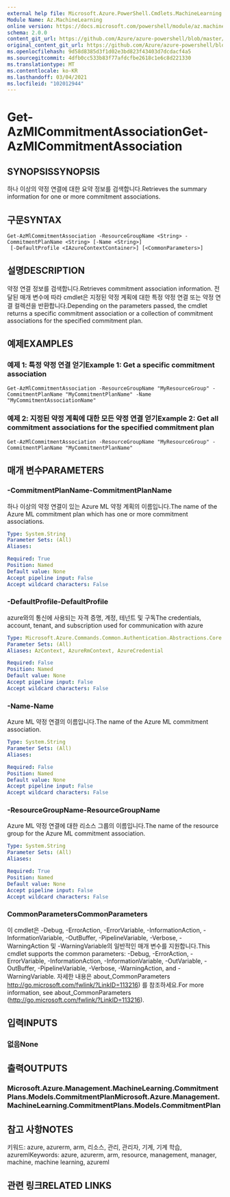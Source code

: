 ```yaml
---
external help file: Microsoft.Azure.PowerShell.Cmdlets.MachineLearning.dll-Help.xml
Module Name: Az.MachineLearning
online version: https://docs.microsoft.com/powershell/module/az.machinelearning/get-azmlcommitmentassociation
schema: 2.0.0
content_git_url: https://github.com/Azure/azure-powershell/blob/master/src/MachineLearning/MachineLearning/help/Get-AzMlCommitmentAssociation.md
original_content_git_url: https://github.com/Azure/azure-powershell/blob/master/src/MachineLearning/MachineLearning/help/Get-AzMlCommitmentAssociation.md
ms.openlocfilehash: 9d58d8385d3f1d02e3bd823f43403d7dcdacf4a5
ms.sourcegitcommit: 4dfb0cc533b83f77afdcfbe2618c1e6c8d221330
ms.translationtype: MT
ms.contentlocale: ko-KR
ms.lasthandoff: 03/04/2021
ms.locfileid: "102012944"
---
```

# <span data-ttu-id="d85e2-101">Get-AzMlCommitmentAssociation</span><span class="sxs-lookup"><span data-stu-id="d85e2-101">Get-AzMlCommitmentAssociation</span></span>

## <span data-ttu-id="d85e2-102">SYNOPSIS</span><span class="sxs-lookup"><span data-stu-id="d85e2-102">SYNOPSIS</span></span>
<span data-ttu-id="d85e2-103">하나 이상의 약정 연결에 대한 요약 정보를 검색합니다.</span><span class="sxs-lookup"><span data-stu-id="d85e2-103">Retrieves the summary information for one or more commitment associations.</span></span>

## <span data-ttu-id="d85e2-104">구문</span><span class="sxs-lookup"><span data-stu-id="d85e2-104">SYNTAX</span></span>

```
Get-AzMlCommitmentAssociation -ResourceGroupName <String> -CommitmentPlanName <String> [-Name <String>]
 [-DefaultProfile <IAzureContextContainer>] [<CommonParameters>]
```

## <span data-ttu-id="d85e2-105">설명</span><span class="sxs-lookup"><span data-stu-id="d85e2-105">DESCRIPTION</span></span>
<span data-ttu-id="d85e2-106">약정 연결 정보를 검색합니다.</span><span class="sxs-lookup"><span data-stu-id="d85e2-106">Retrieves commitment association information.</span></span>
<span data-ttu-id="d85e2-107">전달된 매개 변수에 따라 cmdlet은 지정된 약정 계획에 대한 특정 약정 연결 또는 약정 연결 컬렉션을 반환합니다.</span><span class="sxs-lookup"><span data-stu-id="d85e2-107">Depending on the parameters passed, the cmdlet returns a specific commitment association or a collection of commitment associations for the specified commitment plan.</span></span>

## <span data-ttu-id="d85e2-108">예제</span><span class="sxs-lookup"><span data-stu-id="d85e2-108">EXAMPLES</span></span>

### <span data-ttu-id="d85e2-109">예제 1: 특정 약정 연결 얻기</span><span class="sxs-lookup"><span data-stu-id="d85e2-109">Example 1: Get a specific commitment association</span></span>
```
Get-AzMlCommitmentAssociation -ResourceGroupName "MyResourceGroup" -CommitmentPlanName "MyCommitmentPlanName" -Name "MyCommitmentAssociationName"
```

### <span data-ttu-id="d85e2-110">예제 2: 지정된 약정 계획에 대한 모든 약정 연결 얻기</span><span class="sxs-lookup"><span data-stu-id="d85e2-110">Example 2: Get all commitment associations for the specified commitment plan</span></span>
```
Get-AzMlCommitmentAssociation -ResourceGroupName "MyResourceGroup" -CommitmentPlanName "MyCommitmentPlanName"
```

## <span data-ttu-id="d85e2-111">매개 변수</span><span class="sxs-lookup"><span data-stu-id="d85e2-111">PARAMETERS</span></span>

### <span data-ttu-id="d85e2-112">-CommitmentPlanName</span><span class="sxs-lookup"><span data-stu-id="d85e2-112">-CommitmentPlanName</span></span>
<span data-ttu-id="d85e2-113">하나 이상의 약정 연결이 있는 Azure ML 약정 계획의 이름입니다.</span><span class="sxs-lookup"><span data-stu-id="d85e2-113">The name of the Azure ML commitment plan which has one or more commitment associations.</span></span>

```yaml
Type: System.String
Parameter Sets: (All)
Aliases:

Required: True
Position: Named
Default value: None
Accept pipeline input: False
Accept wildcard characters: False
```

### <span data-ttu-id="d85e2-114">-DefaultProfile</span><span class="sxs-lookup"><span data-stu-id="d85e2-114">-DefaultProfile</span></span>
<span data-ttu-id="d85e2-115">azure와의 통신에 사용되는 자격 증명, 계정, 테넌트 및 구독</span><span class="sxs-lookup"><span data-stu-id="d85e2-115">The credentials, account, tenant, and subscription used for communication with azure</span></span>

```yaml
Type: Microsoft.Azure.Commands.Common.Authentication.Abstractions.Core.IAzureContextContainer
Parameter Sets: (All)
Aliases: AzContext, AzureRmContext, AzureCredential

Required: False
Position: Named
Default value: None
Accept pipeline input: False
Accept wildcard characters: False
```

### <span data-ttu-id="d85e2-116">-Name</span><span class="sxs-lookup"><span data-stu-id="d85e2-116">-Name</span></span>
<span data-ttu-id="d85e2-117">Azure ML 약정 연결의 이름입니다.</span><span class="sxs-lookup"><span data-stu-id="d85e2-117">The name of the Azure ML commitment association.</span></span>

```yaml
Type: System.String
Parameter Sets: (All)
Aliases:

Required: False
Position: Named
Default value: None
Accept pipeline input: False
Accept wildcard characters: False
```

### <span data-ttu-id="d85e2-118">-ResourceGroupName</span><span class="sxs-lookup"><span data-stu-id="d85e2-118">-ResourceGroupName</span></span>
<span data-ttu-id="d85e2-119">Azure ML 약정 연결에 대한 리소스 그룹의 이름입니다.</span><span class="sxs-lookup"><span data-stu-id="d85e2-119">The name of the resource group for the Azure ML commitment association.</span></span>

```yaml
Type: System.String
Parameter Sets: (All)
Aliases:

Required: True
Position: Named
Default value: None
Accept pipeline input: False
Accept wildcard characters: False
```

### <span data-ttu-id="d85e2-120">CommonParameters</span><span class="sxs-lookup"><span data-stu-id="d85e2-120">CommonParameters</span></span>
<span data-ttu-id="d85e2-121">이 cmdlet은 -Debug, -ErrorAction, -ErrorVariable, -InformationAction, -InformationVariable, -OutBuffer, -PipelineVariable, -Verbose, -WarningAction 및 -WarningVariable의 일반적인 매개 변수를 지원합니다.</span><span class="sxs-lookup"><span data-stu-id="d85e2-121">This cmdlet supports the common parameters: -Debug, -ErrorAction, -ErrorVariable, -InformationAction, -InformationVariable, -OutVariable, -OutBuffer, -PipelineVariable, -Verbose, -WarningAction, and -WarningVariable.</span></span> <span data-ttu-id="d85e2-122">자세한 내용은 about_CommonParameters http://go.microsoft.com/fwlink/?LinkID=113216) 를 참조하세요.</span><span class="sxs-lookup"><span data-stu-id="d85e2-122">For more information, see about_CommonParameters (http://go.microsoft.com/fwlink/?LinkID=113216).</span></span>

## <span data-ttu-id="d85e2-123">입력</span><span class="sxs-lookup"><span data-stu-id="d85e2-123">INPUTS</span></span>

### <span data-ttu-id="d85e2-124">없음</span><span class="sxs-lookup"><span data-stu-id="d85e2-124">None</span></span>

## <span data-ttu-id="d85e2-125">출력</span><span class="sxs-lookup"><span data-stu-id="d85e2-125">OUTPUTS</span></span>

### <span data-ttu-id="d85e2-126">Microsoft.Azure.Management.MachineLearning.CommitmentPlans.Models.CommitmentPlan</span><span class="sxs-lookup"><span data-stu-id="d85e2-126">Microsoft.Azure.Management.MachineLearning.CommitmentPlans.Models.CommitmentPlan</span></span>

## <span data-ttu-id="d85e2-127">참고 사항</span><span class="sxs-lookup"><span data-stu-id="d85e2-127">NOTES</span></span>
<span data-ttu-id="d85e2-128">키워드: azure, azurerm, arm, 리소스, 관리, 관리자, 기계, 기계 학습, azureml</span><span class="sxs-lookup"><span data-stu-id="d85e2-128">Keywords: azure, azurerm, arm, resource, management, manager, machine, machine learning, azureml</span></span>

## <span data-ttu-id="d85e2-129">관련 링크</span><span class="sxs-lookup"><span data-stu-id="d85e2-129">RELATED LINKS</span></span>
